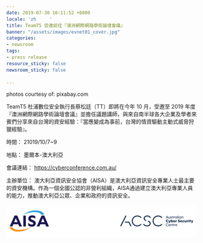 ```yaml
---
date: 2019-07-30 16:11:52 +0800
locale: 'zh     '
title: TeamT5 受邀前往『澳洲網際網路學術論壇會議』
banner: "/assets/images/evnet01_cover.jpg"
categories:
- newsroom
tags:
- press release
resource_sticky: false
newsroom_sticky: false

---
```

photos courtesy of: pixabay.com

TeamT5 杜浦數位安全執行長蔡松廷（TT）即將在今年 10 月，受邀至 2019 年度『澳洲網際網路學術論壇會議』並擔任議題講師，與來自南半球各大企業及學者來賓們分享來自台灣的資安經驗：『當應變成為事前，台灣的情資驅動主動式威脅狩獵經驗』。

時間： 21019/10/7\~9

地點： 墨爾本-澳大利亞

會議連結： https://cyberconference.com.au/

主辦單位： 澳大利亞資訊安全協會（AISA）是澳大利亞資訊安全專業人士最主要的資安機構。作為一個全國公認的非營利組織，AISA通過建立澳大利亞專業人員的能力，推動澳大利亞公眾、企業和政府的資訊安全。

![](/assets/images/acc.png)